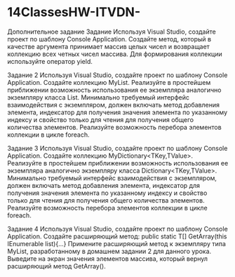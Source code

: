 # 14ClassesHW-ITVDN-

Дополнительное задание
Задание
Используя Visual Studio, создайте проект по шаблону Console Application.
Создайте метод, который в качестве аргумента принимает массив целых чисел и возвращает коллекцию
всех четных чисел массива. Для формирования коллекции используйте оператор yield.

Задание 2
Используя Visual Studio, создайте проект по шаблону Console Application.
Создайте коллекцию MyList<T>. Реализуйте в простейшем приближении возможность использования
ее экземпляра аналогично экземпляру класса List<T>. Минимально требуемый интерфейс
взаимодействия с экземпляром, должен включать метод добавления элемента, индексатор для
получения значения элемента по указанному индексу и свойство только для чтения для получения
общего количества элементов. Реализуйте возможность перебора элементов коллекции в цикле
foreach.

Задание 3
Используя Visual Studio, создайте проект по шаблону Console Application.
Создайте коллекцию MyDictionary<TKey,TValue>. Реализуйте в простейшем приближении
возможность использования ее экземпляра аналогично экземпляру класса Dictionary<TKey,TValue>.
Минимально требуемый интерфейс взаимодействия с экземпляром, должен включать метод
добавления элемента, индексатор для получения значения элемента по указанному индексу и свойство
только для чтения для получения общего количества элементов. Реализуйте возможность перебора
элементов коллекции в цикле foreach.

Задание 4
Используя Visual Studio, создайте проект по шаблону Console Application.
Создайте расширяющий метод:
public static T[] GetArray<T>(this IEnumerable<T> list){…}
Примените расширяющий метод к экземпляру типа MyList<T>, разработанному в домашнем задании 2
для данного урока. Выведите на экран значения элементов массива, который вернул расширяющий
метод GetArray(). 
